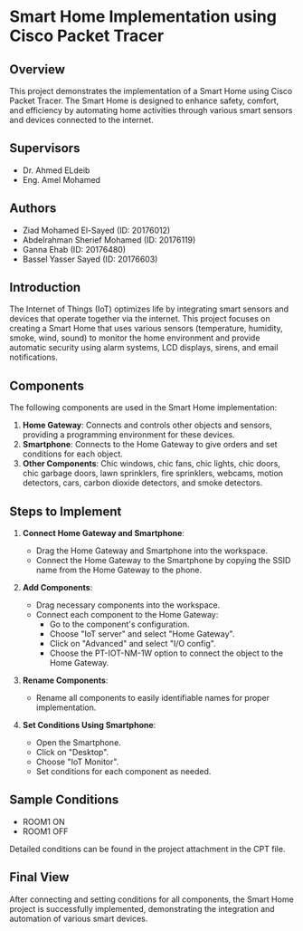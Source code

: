 # Smart Home Implementation using Cisco Packet Tracer

## Overview

This project demonstrates the implementation of a Smart Home using Cisco Packet Tracer. The Smart Home is designed to enhance safety, comfort, and efficiency by automating home activities through various smart sensors and devices connected to the internet.

## Supervisors

- Dr. Ahmed ELdeib
- Eng. Amel Mohamed

## Authors

- Ziad Mohamed El-Sayed (ID: 20176012)
- Abdelrahman Sherief Mohamed (ID: 20176119)
- Ganna Ehab (ID: 20176480)
- Bassel Yasser Sayed (ID: 20176603)

## Introduction

The Internet of Things (IoT) optimizes life by integrating smart sensors and devices that operate together via the internet. This project focuses on creating a Smart Home that uses various sensors (temperature, humidity, smoke, wind, sound) to monitor the home environment and provide automatic security using alarm systems, LCD displays, sirens, and email notifications.

## Components

The following components are used in the Smart Home implementation:

1. **Home Gateway**: Connects and controls other objects and sensors, providing a programming environment for these devices.
2. **Smartphone**: Connects to the Home Gateway to give orders and set conditions for each object.
3. **Other Components**: Chic windows, chic fans, chic lights, chic doors, chic garbage doors, lawn sprinklers, fire sprinklers, webcams, motion detectors, cars, carbon dioxide detectors, and smoke detectors.

## Steps to Implement

1. **Connect Home Gateway and Smartphone**:
    - Drag the Home Gateway and Smartphone into the workspace.
    - Connect the Home Gateway to the Smartphone by copying the SSID name from the Home Gateway to the phone.

2. **Add Components**:
    - Drag necessary components into the workspace.
    - Connect each component to the Home Gateway:
        - Go to the component's configuration.
        - Choose "IoT server" and select "Home Gateway".
        - Click on "Advanced" and select "I/O config".
        - Choose the PT-IOT-NM-1W option to connect the object to the Home Gateway.

3. **Rename Components**:
    - Rename all components to easily identifiable names for proper implementation.

4. **Set Conditions Using Smartphone**:
    - Open the Smartphone.
    - Click on "Desktop".
    - Choose "IoT Monitor".
    - Set conditions for each component as needed.

## Sample Conditions

- ROOM1 ON
- ROOM1 OFF

Detailed conditions can be found in the project attachment in the CPT file.

## Final View

After connecting and setting conditions for all components, the Smart Home project is successfully implemented, demonstrating the integration and automation of various smart devices.
